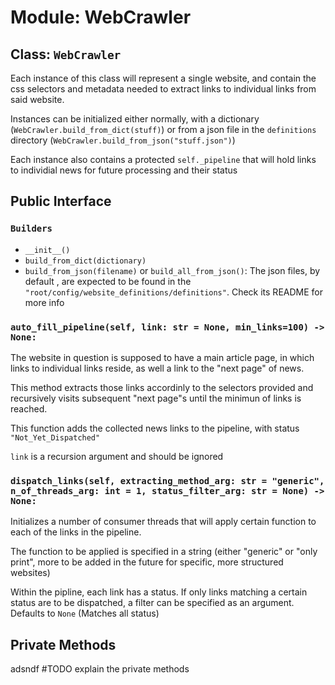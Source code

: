 # Module: **WebCrawler**

<!--class_WebCrawler-->
## Class: `WebCrawler`
Each instance of this class will represent a single website, and contain the 
css selectors and metadata needed to extract links 
to individual links from said website.

Instances can be initialized either normally, with a dictionary (`WebCrawler.build_from_dict(stuff)`)
or from a json file in the `definitions` directory (`WebCrawler.build_from_json("stuff.json")`)

Each instance also contains a protected `self._pipeline` that will hold links to
individial news for future processing and their status

<!--methods-->
## Public Interface

### `Builders`

- `__init__()`
- `build_from_dict(dictionary)`
- `build_from_json(filename)` or `build_all_from_json()`: The json files, by default ,
are expected to be found in the `"root/config/website_definitions/definitions"`. Check its README for more info

### `auto_fill_pipeline(self, link: str = None, min_links=100) -> None:`
The website in question is supposed to have a main article page, in which links 
to individual links reside, as well a link to the "next page" of news.

This method extracts those links accordinly to the selectors provided and recursively
visits subsequent "next page"s until the minimun of links is reached.

This function adds the collected news links to the pipeline, with status `"Not_Yet_Dispatched"`

`link` is a recursion argument and should be ignored

### `dispatch_links(self, extracting_method_arg: str = "generic", n_of_threads_arg: int = 1, status_filter_arg: str = None) -> None:`
Initializes a number of consumer threads that will apply certain function 
to each of the links in the pipeline.

The function to be applied is specified in a string (either "generic" or "only print", 
more to be added in the future for specific, more structured websites)

Within the pipline, each link has a status. If only links matching a certain status
are to be dispatched, a filter can be specified as an argument. Defaults to `None` (Matches all status)

## Private Methods
adsndf #TODO explain the private methods